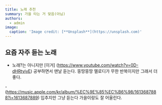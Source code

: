 ```yaml
---
title: 노래 추천
summary: 가을 타는 거 맞음(아님)
authors:
  - admin
image:
  caption: 'Image credit: [**Unsplash**](https://unsplash.com)'
---
```


## 요즘 자주 듣는 노래
- 노래?는 아니지만 [이거] (https://www.youtube.com/watch?v=0D-dHRtyiyE) 공부하면서 맨날 듣는다. 뚱땅뚱땅 멜로디가 무한 반복이지만 그래서 더 좋다.

-(https://music.apple.com/kr/album/%EC%9E%85%EC%B6%98/1613687888?i=1613687889)  입추지만 그냥 듣는다 가을이랑도 잘 어울린다.
